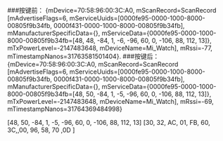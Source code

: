 ###按键前：
{mDevice=70:58:96:00:3C:A0,
mScanRecord=ScanRecord 
[mAdvertiseFlags=6, mServiceUuids=[0000fe95-0000-1000-8000-00805f9b34fb, 0000f431-0000-1000-8000-00805f9b34fb],
mManufacturerSpecificData={},
mServiceData={0000fe95-0000-1000-8000-00805f9b34fb=[48, 48, -84, 1, -6, -96, 60, 0, -106, 88, 112, 13]},
mTxPowerLevel=-2147483648, mDeviceName=Mi_Watch], mRssi=-77, mTimestampNanos=31763581501404}.
###按键后：
{mDevice=70:58:96:00:3C:A0, 
mScanRecord=ScanRecord 
[mAdvertiseFlags=6, mServiceUuids=[0000fe95-0000-1000-8000-00805f9b34fb, 0000f431-0000-1000-8000-00805f9b34fb], 
mManufacturerSpecificData={}, 
mServiceData={0000fe95-0000-1000-8000-00805f9b34fb=[48, 50, -84, 1, -5, -96, 60, 0, -106, 88, 112, 13]},
mTxPowerLevel=-2147483648, mDeviceName=Mi_Watch], mRssi=-69, mTimestampNanos=31764369484998}

[48, 50, -84, 1, -5, -96, 60, 0, -106, 88, 112, 13]
[30, 32, AC, 01, FB, 60, 3C,,00, 96, 58, 70 ,0D ]


